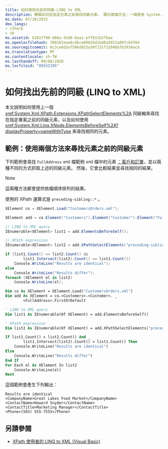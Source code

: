 ```yaml
---
title: 如何尋找先前的同級-LINQ to XML
description: 瞭解如何在指定元素之前尋找同級元素。 顯示兩個方法：一個使用 System.xml.xpath.extensions.xpathselectelements 沿著前一個同級軸，另一個則使用 System.xml.linq.xnode>. System.xml.linq.xnode.elementsbeforeself。
ms.date: 07/20/2015
dev_langs:
- csharp
- vb
ms.assetid: b281ff99-d08a-43d0-bea1-eff831b2f8ae
ms.openlocfilehash: 788101eee6cdbce89626d1b46a5011a897c64704
ms.sourcegitcommit: 0c3ce6d2e7586d925a30f231f32046b7b3934acb
ms.translationtype: MT
ms.contentlocale: zh-TW
ms.lasthandoff: 09/08/2020
ms.locfileid: "89552195"
---
```

# <a name="how-to-find-preceding-siblings-linq-to-xml"></a>如何找出先前的同級 (LINQ to XML) 

本文說明如何使用上一個 <xref:System.Xml.XPath.Extensions.XPathSelectElements%2A> 同級軸來尋找在指定專案之前的同級元素，以及如何使用 <xref:System.Xml.Linq.XNode.ElementsBeforeSelf%2A?displayProperty=nameWithType> 來尋找相同的元素。

## <a name="example-use-two-methods-to-find-sibling-elements-that-precede-an-element"></a>範例：使用兩個方法來尋找元素之前的同級元素

下列範例會尋找 `FullAddress` xml 檔範例 xml 檔中的元素 [：客戶和訂單](sample-xml-file-customers-orders.md)，並以兩種不同的方式抓取上述的同級元素。 然後，它會比較結果並尋找相同的結果。

> [!NOTE]
> 這兩種方法都會提供依檔順序排列的結果。

使用的 XPath 運算式是 `preceding-sibling::*` 。

```csharp
XElement co = XElement.Load("CustomersOrders.xml");

XElement add = co.Element("Customers").Element("Customer").Element("FullAddress");

// LINQ to XML query
IEnumerable<XElement> list1 = add.ElementsBeforeSelf();

// XPath expression
IEnumerable<XElement> list2 = add.XPathSelectElements("preceding-sibling::*");

if (list1.Count() == list2.Count() &&
        list1.Intersect(list2).Count() == list1.Count())
    Console.WriteLine("Results are identical");
else
    Console.WriteLine("Results differ");
foreach (XElement el in list2)
    Console.WriteLine(el);
```

```vb
Dim co As XElement = XElement.Load("CustomersOrders.xml")
Dim add As XElement = co.<Customers>.<Customer>. _
        <FullAddress>.FirstOrDefault

' LINQ to XML query
Dim list1 As IEnumerable(Of XElement) = add.ElementsBeforeSelf()

' XPath expression
Dim list2 As IEnumerable(Of XElement) = add.XPathSelectElements("preceding-sibling::*")

If list1.Count() = list2.Count() And _
        list1.Intersect(list2).Count() = list1.Count() Then
    Console.WriteLine("Results are identical")
Else
    Console.WriteLine("Results differ")
End If
For Each el As XElement In list2
    Console.WriteLine(el)
Next
```

這個範例會產生下列輸出：

```output
Results are identical
<CompanyName>Great Lakes Food Market</CompanyName>
<ContactName>Howard Snyder</ContactName>
<ContactTitle>Marketing Manager</ContactTitle>
<Phone>(503) 555-7555</Phone>
```

## <a name="see-also"></a>另請參閱

- [XPath 使用者的 LINQ to XML (Visual Basic) ](../../visual-basic/programming-guide/concepts/linq/linq-to-xml-for-xpath-users.md)
